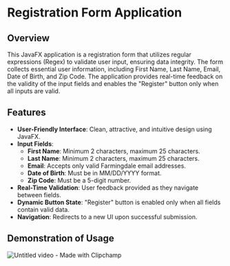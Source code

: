 # Registration Form Application

## Overview

This JavaFX application is a registration form that utilizes regular expressions (Regex) to validate user input, ensuring data integrity. The form collects essential user information, including First Name, Last Name, Email, Date of Birth, and Zip Code. The application provides real-time feedback on the validity of the input fields and enables the "Register" button only when all inputs are valid.

## Features

- **User-Friendly Interface**: Clean, attractive, and intuitive design using JavaFX.
- **Input Fields**:
  - **First Name**: Minimum 2 characters, maximum 25 characters.
  - **Last Name**: Minimum 2 characters, maximum 25 characters.
  - **Email**: Accepts only valid Farmingdale email addresses.
  - **Date of Birth**: Must be in MM/DD/YYYY format.
  - **Zip Code**: Must be a 5-digit number.
- **Real-Time Validation**: User feedback provided as they navigate between fields.
- **Dynamic Button State**: "Register" button is enabled only when all fields contain valid data.
- **Navigation**: Redirects to a new UI upon successful submission.


## Demonstration of Usage
![Untitled video - Made with Clipchamp](https://github.com/user-attachments/assets/c98c2fc4-db38-42d2-97c2-821b6c4e3042)

